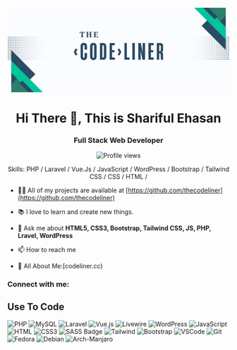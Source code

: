 ![The CodeLiner](https://github.com/thecodeliner/thecodeliner/blob/main/codeliner1.jpg)

<h1 align="center">Hi There 👋, This is Shariful Ehasan</h1>
<h3 align="center">Full Stack Web Developer </h3>

<div align="center">

![Profile views](https://komarev.com/ghpvc/?username=thecodeliner&color=red)

Skills: PHP / Laravel / Vue.Js / JavaScript / WordPress / Bootstrap / Tailwind CSS / CSS / HTML /  

</div>


- 👨‍💻 All of my projects are available at [https://github.com/thecodeliner](https://github.com/thecodeliner)

- 📚 I love to learn and create new things.

- 💬 Ask me about **HTML5, CSS3, Bootstrap, Tailwind CSS, JS, PHP, Lravel, WordPress**

- 📫 How to reach me 

- 📄 All About Me:[codeliner.cc)

<h3 align="left">Connect with me:</h3>

<p align="center">

## Use To Code

![PHP](https://img.shields.io/badge/php-PHP?style=for-the-badge&logo=php&logoColor=%23fff&labelColor=%23000&color=%237377AD)
![MySQL](https://img.shields.io/badge/mysql-mysql?style=for-the-badge&logo=mysql&logoColor=%23fff&labelColor=%23DD8A00&color=%2312618F)
![Laravel](https://img.shields.io/badge/laravel-Laravel?style=for-the-badge&logo=laravel&logoColor=%23fff&labelColor=%23ca3226&color=%23ED2E03)
![Vue.js](https://img.shields.io/badge/vue.js-vuejs?style=for-the-badge&logo=vuedotjs&logoColor=%233FB27F&labelColor=%23000&color=%233FB27F)
![Livewire](https://img.shields.io/badge/livewire-livewire?style=for-the-badge&logo=livewire&logoColor=%23FB70A9&labelColor=%23000&color=%23FB70A9)
![WordPress](https://img.shields.io/badge/wordpress-wordpress?style=for-the-badge&logo=wordpress&logoColor=%23fff&labelColor=%2314599d&color=%233655E2)
![JavaScript](https://img.shields.io/badge/javascript-javascript?style=for-the-badge&logo=javascript&logoColor=%23fff&labelColor=%23CFB430&color=%23F5D33C)
![HTML](https://img.shields.io/badge/HTML5-E34F26?style=for-the-badge&logo=html5&logoColor=white)
![CSS3](https://img.shields.io/badge/CSS3-1572B6?style=for-the-badge&logo=css3&logoColor=white)
![SASS Badge](https://img.shields.io/badge/Sass-CC6699?style=for-the-badge&logo=sass&logoColor=white)
![Tailwind](https://img.shields.io/badge/Tailwind_CSS-092749?style=for-the-badge&logo=tailwindcss&logoColor=06B6D4&labelColor=000000)
![Bootstrap](https://img.shields.io/badge/Bootstrap-563D7C?style=for-the-badge&logo=bootstrap&logoColor=white)
![VSCode](https://img.shields.io/badge/Visual_Studio-0078d7?style=for-the-badge&logo=visual%20studio&logoColor=white)
![Git](https://img.shields.io/badge/Git-F05032?style=for-the-badge&logo=git&logoColor=white)
![Fedora](https://img.shields.io/badge/fedora-Fedora?style=for-the-badge&logo=fedora&logoColor=%23fff&labelColor=%23478AC8&color=%234F9CD6)
![Debian](https://img.shields.io/badge/debian-debian?style=for-the-badge&logo=debian&logoColor=%23fff&labelColor=%239f2b21&color=%23D0074E)
![Arch-Manjaro](https://img.shields.io/badge/manjaro-manjaro?style=for-the-badge&logo=manjaro&logoColor=%23fff&labelColor=%231c8d75&color=%2335BFA4)




<br/>

<!-- ## Best Repo - -->


